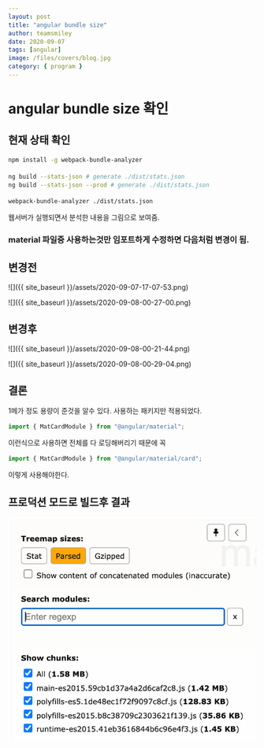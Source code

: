 ```yaml
---
layout: post
title: "angular bundle size"
author: teamsmiley
date: 2020-09-07
tags: [angular]
image: /files/covers/blog.jpg
category: { program }
---
```


# angular bundle size 확인

## 현재 상태 확인

```bash
npm install -g webpack-bundle-analyzer

ng build --stats-json # generate ./dist/stats.json
ng build --stats-json --prod # generate ./dist/stats.json

webpack-bundle-analyzer ./dist/stats.json
```

웹서버가 실행되면서 분석한 내용을 그림으로 보여줌.

### material 파일중 사용하는것만 임포트하게 수정하면 다음처럼 변경이 됨.

## 변경전

![]({{ site_baseurl }}/assets/2020-09-07-17-07-53.png)

![]({{ site_baseurl }}/assets/2020-09-08-00-27-00.png)

## 변경후

![]({{ site_baseurl }}/assets/2020-09-08-00-21-44.png)

![]({{ site_baseurl }}/assets/2020-09-08-00-29-04.png)

## 결론

1메가 정도 용량이 준것을 알수 있다. 사용하는 패키지만 적용되었다.

```ts
import { MatCardModule } from "@angular/material";
```

이런식으로 사용하면 전체를 다 로딩해버리기 때문에 꼭

```ts
import { MatCardModule } from "@angular/material/card";
```

이렇게 사용해야한다.

## 프로덕션 모드로 빌드후 결과

![](./images/2020-09-08-00-54-18.png)

